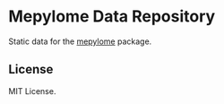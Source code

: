 # Mepylome Data Repository

Static data for the [mepylome](https://github.com/brj0/mepylome) package.

## License

MIT License.
